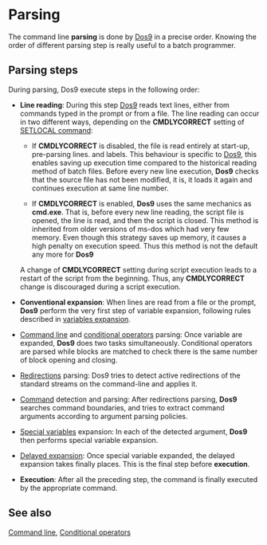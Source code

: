 # Parsing #

The command line **parsing** is done by [Dos9](../dos9) in a precise order. 
Knowing the order of different parsing step is really useful to a batch 
programmer.

## Parsing steps ##

During parsing, Dos9 execute steps in the following order:

* **Line reading**: During this step [Dos9](../dos9) reads text lines, either 
  from commands typed in the prompt or from a file. The line reading can occur 
  in two different ways, depending on the **CMDLYCORRECT** setting of 
  [SETLOCAL command](../setlocal):

  * If **CMDLYCORRECT** is disabled, the file is read entirely at start-up, 
    pre-parsing lines. and labels. This behaviour is specific to 
    [Dos9](../dos9), this enables saving up execution time compared to the 
    historical reading method of batch files. Before every new line execution, 
    **Dos9** checks that the source file has not been modified, it is, it 
    loads it again and continues execution at same line number.

  * If **CMDLYCORRECT** is enabled, **Dos9** uses the same mechanics as 
    **cmd.exe**. That is, before every new line reading, the script file is 
    opened, the line is read, and then the script is closed. This method is 
    inherited from older versions of ms-dos which had very few memory. Even 
    though this strategy saves up memory, it causes a high penalty on 
    execution speed. Thus this method is not the default any more for **Dos9**

  A change of **CMDLYCORRECT** setting during script execution leads to a 
  restart of the script from the beginning. Thus, any **CMDLYCORRECT** change 
  is discouraged during a script execution.

* **Conventional expansion**: When lines are read from a file or the prompt, 
  **Dos9** perform the very first step of variable expansion, following rules 
  described in [variables expansion](var).

* [Command line](cmdline) and [conditional operators](condop) parsing: Once 
  variable are expanded, **Dos9** does two tasks simultaneously. Conditional 
  operators are parsed while blocks are matched to check there is the same 
  number of block opening and closing.

* [Redirections](red) parsing: Dos9 tries to detect active redirections of the 
  standard streams on the command-line and applies it.

* [Command](command) detection and parsing: After redirections parsing, 
  **Dos9** searches command boundaries, and tries to extract command arguments 
  according to argument parsing policies.

* [Special variables](xvar) expansion: In each of the detected argument, 
  **Dos9** then performs special variable expansion.

* [Delayed expansion](var): Once special variable expanded, the delayed 
  expansion takes finally places. This is the final step before 
  **execution**.

* **Execution**: After all the preceding step, the command is finally executed 
  by the appropriate command. 

## See also ##

[Command line](cmdline), [Conditional operators](condop)

